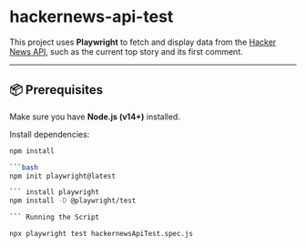 # hackernews-api-test

This project uses **Playwright** to fetch and display data from the [Hacker News API](https://github.com/HackerNews/API), such as the current top story and its first comment.

---

## 📦 Prerequisites

Make sure you have **Node.js (v14+)** installed.

Install dependencies:

```bash
npm install

```bash
npm init playwright@latest

``` install playwright
npm install -D @playwright/test

``` Running the Script

npx playwright test hackernewsApiTest.spec.js

